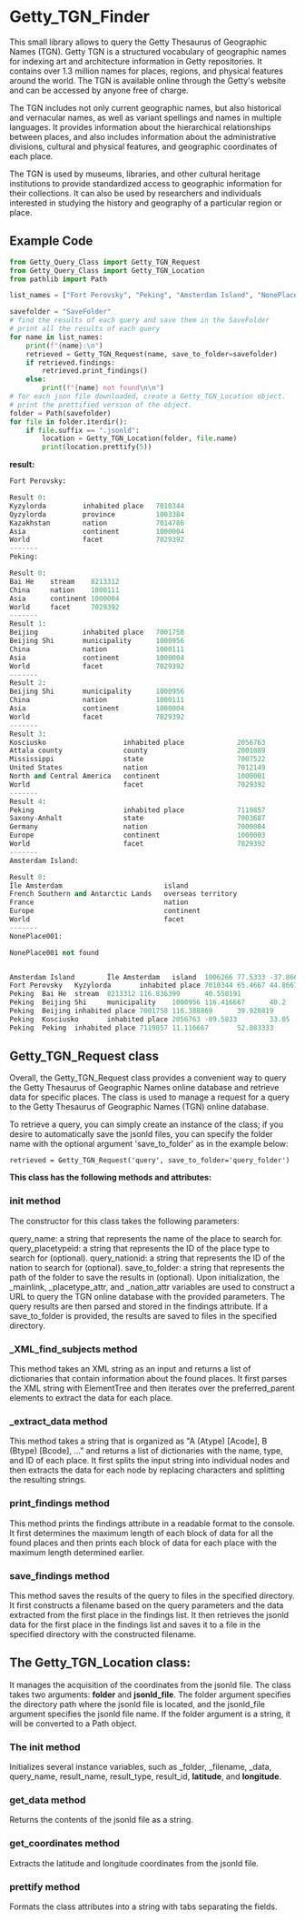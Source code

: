 # Getty_TGN_Finder
This small library allows to query the Getty Thesaurus of Geographic Names (TGN). 
Getty TGN is a structured vocabulary of geographic names for indexing art and architecture
information in Getty repositories. It contains over 1.3 million names for places, regions,
and physical features around the world. The TGN is available online through the Getty's website
and can be accessed by anyone free of charge.

The TGN includes not only current geographic names, but also historical and vernacular names,
as well as variant spellings and names in multiple languages. It provides information about the
hierarchical relationships between places, and also includes information about the administrative
divisions, cultural and physical features, and geographic coordinates of each place.

The TGN is used by museums, libraries, and other cultural heritage institutions to provide
standardized access to geographic information for their collections. It can also be used by
researchers and individuals interested in studying the history and geography of a particular
region or place.

## Example Code
```python
from Getty_Query_Class import Getty_TGN_Request
from Getty_Query_Class import Getty_TGN_Location
from pathlib import Path

list_names = ["Fort Perovsky", "Peking", "Amsterdam Island", "NonePlace001"]

savefolder = "SaveFolder"
# find the results of each query and save them in the SaveFolder
# print all the results of each query
for name in list_names:
    print(f"{name}:\n")
    retrieved = Getty_TGN_Request(name, save_to_folder=savefolder)
    if retrieved.findings:
        retrieved.print_findings()
    else:
        print(f"{name} not found\n\n")
# for each json file downloaded, create a Getty_TGN_Location object.
# print the prettified version of the object.
folder = Path(savefolder)
for file in folder.iterdir():
    if file.suffix == ".jsonld":
        location = Getty_TGN_Location(folder, file.name)
        print(location.prettify(5))
```
**result:**
```python
Fort Perovsky:

Result 0:
Kyzylorda         inhabited place   7010344
Qyzylorda         province          1003384
Kazakhstan        nation            7014786
Asia              continent         1000004
World             facet             7029392
-------
Peking:

Result 0:
Bai He    stream    8213312
China     nation    1000111
Asia      continent 1000004
World     facet     7029392
-------
Result 1:
Beijing           inhabited place   7001758
Beijing Shi       municipality      1000956
China             nation            1000111
Asia              continent         1000004
World             facet             7029392
-------
Result 2:
Beijing Shi       municipality      1000956
China             nation            1000111
Asia              continent         1000004
World             facet             7029392
-------
Result 3:
Kosciusko                   inhabited place             2056763
Attala county               county                      2001089
Mississippi                 state                       7007522
United States               nation                      7012149
North and Central America   continent                   1000001
World                       facet                       7029392
-------
Result 4:
Peking                      inhabited place             7119857
Saxony-Anhalt               state                       7003687
Germany                     nation                      7000084
Europe                      continent                   1000003
World                       facet                       7029392
-------
Amsterdam Island:

Result 0:
Île Amsterdam                         island                                1006266
French Southern and Antarctic Lands   overseas territory                    1000163
France                                nation                                1000070
Europe                                continent                             1000003
World                                 facet                                 7029392
-------
NonePlace001:

NonePlace001 not found


Amsterdam Island        Île Amsterdam   island  1006266 77.5333 -37.8667
Fort Perovsky   Kyzylorda       inhabited place 7010344 65.4667 44.8667
Peking  Bai He  stream  8213312 116.836399      40.558191
Peking  Beijing Shi     municipality    1000956 116.416667      40.2
Peking  Beijing inhabited place 7001758 116.388869      39.928819
Peking  Kosciusko       inhabited place 2056763 -89.5833        33.05
Peking  Peking  inhabited place 7119857 11.116667       52.083333
```


## Getty_TGN_Request class 
Overall, the Getty_TGN_Request class provides a convenient way to query the Getty Thesaurus of Geographic Names online database and retrieve data for specific places.
The class is used to manage a request for a query to the Getty Thesaurus of Geographic Names (TGN) online database. 

To retrieve a query, you can simply create an instance of the class; if you desire to automatically save the jsonld files, you can specify the folder name with the optional argument 'save_to_folder' as in the example below:

`retrieved = Getty_TGN_Request('query', save_to_folder='query_folder')`



**This class has the following methods and attributes:**

### __init__ method
The constructor for this class takes the following parameters:

query_name: a string that represents the name of the place to search for.
query_placetypeid: a string that represents the ID of the place type to search for (optional).
query_nationid: a string that represents the ID of the nation to search for (optional).
save_to_folder: a string that represents the path of the folder to save the results in (optional).
Upon initialization, the _mainlink, _placetype_attr, and _nation_attr variables are used to construct a URL to query the TGN online database with the provided parameters. The query results are then parsed and stored in the findings attribute. If a save_to_folder is provided, the results are saved to files in the specified directory.

### _XML_find_subjects method
This method takes an XML string as an input and returns a list of dictionaries that contain information about the found places. It first parses the XML string with ElementTree and then iterates over the preferred_parent elements to extract the data for each place.

### _extract_data method
This method takes a string that is organized as "A (Atype) [Acode], B (Btype) [Bcode], ..." and returns a list of dictionaries with the name, type, and ID of each place. It first splits the input string into individual nodes and then extracts the data for each node by replacing characters and splitting the resulting strings.

### print_findings method
This method prints the findings attribute in a readable format to the console. It first determines the maximum length of each block of data for all the found places and then prints each block of data for each place with the maximum length determined earlier.

### save_findings method
This method saves the results of the query to files in the specified directory. It first constructs a filename based on the query parameters and the data extracted from the first place in the findings list. It then retrieves the jsonld data for the first place in the findings list and saves it to a file in the specified directory with the constructed filename.


## The Getty_TGN_Location class:
It manages the acquisition of the coordinates from the jsonld file. The class takes two arguments: **folder** and **jsonld_file**. The folder argument specifies the directory path where the jsonld file is located, and the jsonld_file argument specifies the jsonld file name. If the folder argument is a string, it will be converted to a Path object. 

### The **__init__** method 
Initializes several instance variables, such as _folder, _filename, _data, query_name, result_name, result_type, result_id, **latitude**, and **longitude**. 

### get_data method 
Returns the contents of the jsonld file as a string. 

### get_coordinates method 
Extracts the latitude and longitude coordinates from the jsonld file. 

### prettify method 
Formats the class attributes into a string with tabs separating the fields.
